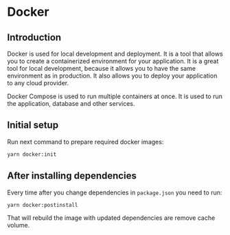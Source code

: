 # Docker

## Introduction
Docker is used for local development and deployment. It is a tool that allows you to create a containerized environment for your application. It is a great tool for local development, because it allows you to have the same environment as in production. It also allows you to deploy your application to any cloud provider.

Docker Compose is used to run multiple containers at once. It is used to run the application, database and other services.

## Initial setup
Run next command to prepare required docker images:
```sh
yarn docker:init
```

## After installing dependencies
Every time after you change dependencies in `package.json` you need to run:
```sh
yarn docker:postinstall
```
That will rebuild the image with updated dependencies are remove cache volume.
